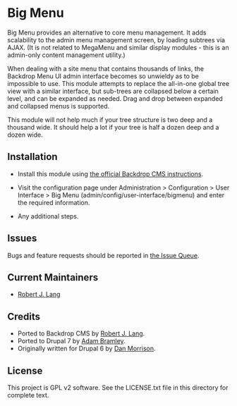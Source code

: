 Big Menu
======================

Big Menu provides an alternative to core menu management. It adds scalability to the admin menu management screen, by loading subtrees via AJAX. (It is not related to MegaMenu and similar display modules - this is an admin-only content management utility.)

When dealing with a site menu that contains thousands of links, the Backdrop Menu UI admin interface becomes so unwieldy as to be impossible to use. This module attempts to replace the all-in-one global tree view with a similar interface, but sub-trees are collapsed below a certain level, and can be expanded as needed. Drag and drop between expanded and collapsed menus is supported.

This module will not help much if your tree structure is two deep and a thousand wide. It should help a lot if your tree is half a dozen deep and a dozen wide.

Installation
------------

- Install this module using [the official Backdrop CMS instructions](https://backdropcms.org/guide/modules).

- Visit the configuration page under Administration > Configuration > User Interface >
  Big Menu (admin/config/user-interface/bigmenu) and enter the required information.

- Any additional steps.

Issues
------

Bugs and feature requests should be reported in [the Issue Queue](https://github.com/backdrop-contrib/bigmenu/issues).

Current Maintainers
-------------------

- [Robert J. Lang](https://github.com/bugfolder)

Credits
-------

- Ported to Backdrop CMS by [Robert J. Lang](https://github.com/bugfolder).
- Ported to Drupal 7 by [Adam Bramley](https://www.drupal.org/u/acbramley).
- Originally written for Drupal 6 by [Dan Morrison](https://www.drupal.org/u/dman).

License
-------

This project is GPL v2 software.
See the LICENSE.txt file in this directory for complete text.

